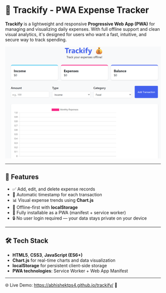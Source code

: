 # 💸 Trackify - PWA Expense Tracker

**Trackify** is a lightweight and responsive **Progressive Web App (PWA)** for managing and visualizing daily expenses. With full offline support and clean visual analytics, it's designed for users who want a fast, intuitive, and secure way to track spending.

![Trackify Screenshot](assets/trackify-screenshot.png)


---

## 🚀 Features

- ✅ Add, edit, and delete expense records
- 📅 Automatic timestamp for each transaction
- 📊 Visual expense trends using **Chart.js**
- 💾 Offline-first with **localStorage**
- 📱 Fully installable as a PWA (manifest + service worker)
- 🔒 No user login required — your data stays private on your device

---

## 🛠️ Tech Stack

- **HTML5**, **CSS3**, **JavaScript (ES6+)**
- **Chart.js** for real-time charts and data visualization
- **localStorage** for persistent client-side storage
- **PWA technologies**: Service Worker + Web App Manifest

---
🌐 Live Demo:  https://abhishektps4.github.io/trackify/
🔗 
